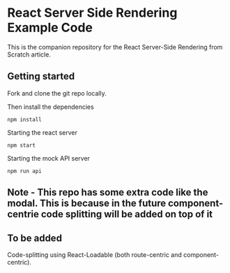 # React Server Side Rendering Example Code

This is the companion repository for the React Server-Side Rendering from Scratch article.

## Getting started

Fork and clone the git repo locally.

Then install the dependencies

```shell
npm install
```

Starting the react server

```shell
npm start
```

Starting the mock API server

```shell
npm run api
```

## Note - This repo has some extra code like the modal. This is because in the future component-centrie code splitting will be added on top of it

## To be added

Code-splitting using React-Loadable (both route-centric and component-centric).
